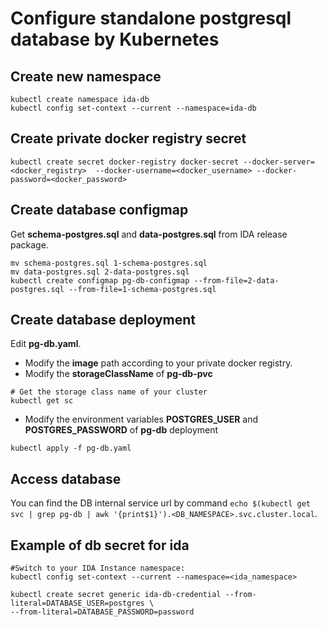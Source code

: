 # Configure standalone postgresql database by Kubernetes

## Create new namespace

```
kubectl create namespace ida-db
kubectl config set-context --current --namespace=ida-db
```

## Create private docker registry secret

```
kubectl create secret docker-registry docker-secret --docker-server=<docker_registry>  --docker-username=<docker_username> --docker-password=<docker_password>
```

## Create database configmap

Get **schema-postgres.sql** and **data-postgres.sql** from IDA release package.

```
mv schema-postgres.sql 1-schema-postgres.sql
mv data-postgres.sql 2-data-postgres.sql
kubectl create configmap pg-db-configmap --from-file=2-data-postgres.sql --from-file=1-schema-postgres.sql
```

## Create database deployment

Edit **pg-db.yaml**.
- Modify the **image** path according to your private docker registry.
- Modify the **storageClassName** of **pg-db-pvc**
```
# Get the storage class name of your cluster
kubectl get sc
```
- Modify the environment variables **POSTGRES_USER** and **POSTGRES_PASSWORD** of **pg-db** deployment

```
kubectl apply -f pg-db.yaml
```

## Access database

You can find the DB internal service url by command `echo $(kubectl get svc | grep pg-db | awk '{print$1}').<DB_NAMESPACE>.svc.cluster.local`.

## Example of db secret for ida

```
#Switch to your IDA Instance namespace:
kubectl config set-context --current --namespace=<ida_namespace>
  
kubectl create secret generic ida-db-credential --from-literal=DATABASE_USER=postgres \
--from-literal=DATABASE_PASSWORD=password
```
